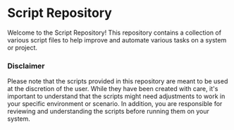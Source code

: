 # Script Repository

Welcome to the Script Repository! This repository contains a collection of various script files to help improve and automate various tasks on a system or project.

### Disclaimer

Please note that the scripts provided in this repository are meant to be used at the discretion of the user. While they have been created with care, it's important to understand that the scripts might need adjustments to work in your specific environment or scenario. In addition, you are responsible for reviewing and understanding the scripts before running them on your system.
